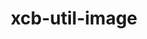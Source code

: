 ---
title: "xcb-util-image"
layout: cache
categories: [package, develop]
meta: {"versions": ["0.4.1"], "compilers": ["gcc@=11.1.0"], "oss": ["ubuntu20.04"], "platforms": ["linux"], "targets": ["x86_64_v3"], "stacks": ["data-vis-sdk", "root"], "num_specs": 4, "num_specs_by_stack": {"root": 4, "data-vis-sdk": 4}}
spec_details: [{"hash": "oiolxuqjawp36rx5ognd4q4s37j7cjkh", "compiler": "gcc@=11.1.0", "versions": ["0.4.1"], "os": "ubuntu20.04", "platform": "linux", "target": "x86_64_v3", "variants": ["build_system=autotools"], "stacks": ["root", "data-vis-sdk"], "size": "-", "tarball": "https://binaries.spack.io/develop/build_cache/linux-ubuntu20.04-x86_64_v3/gcc-11.1.0/xcb-util-image-0.4.1/linux-ubuntu20.04-x86_64_v3-gcc-11.1.0-xcb-util-image-0.4.1-oiolxuqjawp36rx5ognd4q4s37j7cjkh.spack"}, {"hash": "ngdblezjhn2labmsigrcj7pnukpm7qp7", "compiler": "gcc@=11.1.0", "versions": ["0.4.1"], "os": "ubuntu20.04", "platform": "linux", "target": "x86_64_v3", "variants": ["build_system=autotools"], "stacks": ["root", "data-vis-sdk"], "size": "-", "tarball": "https://binaries.spack.io/develop/build_cache/linux-ubuntu20.04-x86_64_v3/gcc-11.1.0/xcb-util-image-0.4.1/linux-ubuntu20.04-x86_64_v3-gcc-11.1.0-xcb-util-image-0.4.1-ngdblezjhn2labmsigrcj7pnukpm7qp7.spack"}, {"hash": "lzjffexe6yizhki5gi6betl5kdcj7ryp", "compiler": "gcc@=11.1.0", "versions": ["0.4.1"], "os": "ubuntu20.04", "platform": "linux", "target": "x86_64_v3", "variants": ["build_system=autotools"], "stacks": ["root", "data-vis-sdk"], "size": "-", "tarball": "https://binaries.spack.io/develop/build_cache/linux-ubuntu20.04-x86_64_v3/gcc-11.1.0/xcb-util-image-0.4.1/linux-ubuntu20.04-x86_64_v3-gcc-11.1.0-xcb-util-image-0.4.1-lzjffexe6yizhki5gi6betl5kdcj7ryp.spack"}, {"hash": "esqdgux2bktgcayhgiiqduogdwsockvo", "compiler": "gcc@=11.1.0", "versions": ["0.4.1"], "os": "ubuntu20.04", "platform": "linux", "target": "x86_64_v3", "variants": ["build_system=autotools"], "stacks": ["root", "data-vis-sdk"], "size": "-", "tarball": "https://binaries.spack.io/develop/build_cache/linux-ubuntu20.04-x86_64_v3/gcc-11.1.0/xcb-util-image-0.4.1/linux-ubuntu20.04-x86_64_v3-gcc-11.1.0-xcb-util-image-0.4.1-esqdgux2bktgcayhgiiqduogdwsockvo.spack"}]
---